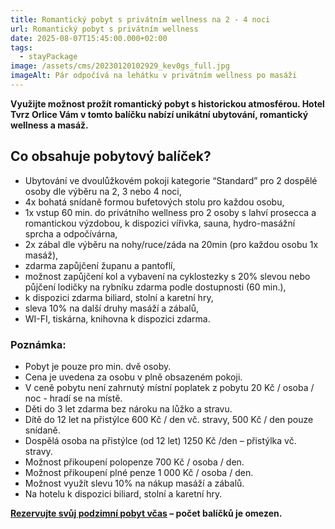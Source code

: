 ```yaml
---
title: Romantický pobyt s privátním wellness na 2 - 4 noci
url: Romantický pobyt s privátním wellness
date: 2025-08-07T15:45:00.000+02:00
tags:
  - stayPackage
image: /assets/cms/20230120102929_kev0gs_full.jpg
imageAlt: Pár odpočívá na lehátku v privátním wellness po masáži
---
```

**Využijte možnost prožít romantický pobyt s historickou atmosférou. Hotel Tvrz Orlice Vám v tomto balíčku nabízí unikátní ubytování, romantický wellness a masáž.**

## **Co obsahuje pobytový balíček?**

* Ubytování ve dvoulůžkovém pokoji kategorie “Standard” pro 2 dospělé osoby dle výběru na 2, 3 nebo 4 noci,
* 4x bohatá snídaně formou bufetových stolu pro každou osobu,
* 1x vstup 60 min. do privátního wellness pro 2 osoby s lahví prosecca a romantickou výzdobou, k dispozici vířivka, sauna, hydro-masážní sprcha a odpočívárna,
* 2x zábal dle výběru na nohy/ruce/záda na 20min (pro každou osobu 1x masáž),
* zdarma zapůjčení županu a pantoflí,
* možnost zapůjčení kol a vybavení na cyklostezky s 20% slevou nebo půjčení lodičky na rybníku zdarma podle dostupnosti (60 min.),
* k dispozici zdarma biliard, stolní a karetní hry,
* sleva 10% na další druhy masáží a zábalů,
* WI-FI, tiskárna, knihovna k dispozici zdarma.

### Poznámka:

* ​Pobyt je pouze pro min. dvě osoby.
* Cena je uvedena za osobu v plně obsazeném pokoji.​
* V ceně pobytu není zahrnutý místní poplatek z pobytu 20 Kč / osoba / noc - hradí se na místě.
* Děti do 3 let zdarma bez nároku na lůžko a stravu.
* Dítě do 12 let na přistýlce 600 Kč / den vč. stravy, 500 Kč / den pouze snídaně.
* Dospělá osoba na přistýlce (od 12 let) 1250 Kč /den – přistýlka vč. stravy.
* Možnost přikoupení polopenze 700 Kč / osoba / den.
* Možnost přikoupení plné penze 1 000 Kč / osoba / den.
* Možnost využít slevu 10% na nákup masáží a zábalů.
* Na hotelu k dispozici biliard, stolní a karetní hry.

**[Rezervujte svůj podzimní pobyt včas](https://chateau-orlice.cz/cs/) – počet balíčků je omezen.**
